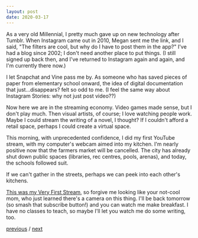 ```yaml
---
layout: post
date: 2020-03-17
---
```


As a very old Millennial, I pretty much gave up on new technology after Tumblr. When Instagram came out in 2010, Megan sent me the link, and I said, "The filters are cool, but why do I have to post them in the app?" I've had a blog since 2002; I don't need another place to put things. (I still signed up back then, and I've returned to Instagram again and again, and I'm currently there now.) 

I let Snapchat and Vine pass me by. As someone who has saved pieces of paper from elementary school onward, the idea of digital documentation that just...disappears? felt so odd to me. (I feel the same way about Instagram Stories: why not just post video??)

Now here we are in the streaming economy. Video games made sense, but I don't play much. Then visual artists, of course; I love watching people work. Maybe I could stream the writing of a novel, I thought? If I couldn't afford a retail space, perhaps I could create a virtual space. 

This morning, with unprecedented confidence, I did my first YouTube stream, with my computer's webcam aimed into my kitchen. I'm nearly positive now that the farmers market will be cancelled. The city has already shut down public spaces (libraries, rec centres, pools, arenas), and today, the schools followed suit. 

If we can't gather in the streets, perhaps we can peek into each other's kitchens. 

[This was my Very First Stream](https://youtu.be/nvnNZwqVT58), so forgive me looking like your not-cool mom, who just learned there's a camera on this thing. I'll be back tomorrow (so smash that subscribe button!) and you can watch me make breakfast. I have no classes to teach, so maybe I'll let you watch me do some writing, too.

<a href="{{page.previous.url}}">previous</a> / <a href="{{page.next.url}}">next</a>
